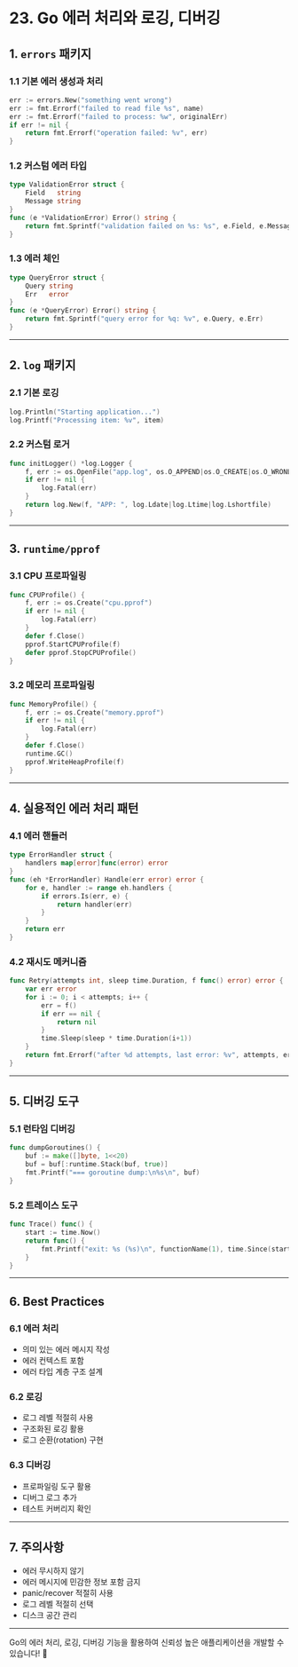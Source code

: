 # 23. Go 에러 처리와 로깅, 디버깅

## 1. `errors` 패키지

### 1.1 기본 에러 생성과 처리
```go
err := errors.New("something went wrong")
err := fmt.Errorf("failed to read file %s", name)
err := fmt.Errorf("failed to process: %w", originalErr)
if err != nil {
    return fmt.Errorf("operation failed: %v", err)
}
```

### 1.2 커스텀 에러 타입
```go
type ValidationError struct {
    Field   string
    Message string
}
func (e *ValidationError) Error() string {
    return fmt.Sprintf("validation failed on %s: %s", e.Field, e.Message)
}
```

### 1.3 에러 체인
```go
type QueryError struct {
    Query string
    Err   error
}
func (e *QueryError) Error() string {
    return fmt.Sprintf("query error for %q: %v", e.Query, e.Err)
}
```

---

## 2. `log` 패키지

### 2.1 기본 로깅
```go
log.Println("Starting application...")
log.Printf("Processing item: %v", item)
```

### 2.2 커스텀 로거
```go
func initLogger() *log.Logger {
    f, err := os.OpenFile("app.log", os.O_APPEND|os.O_CREATE|os.O_WRONLY, 0644)
    if err != nil {
        log.Fatal(err)
    }
    return log.New(f, "APP: ", log.Ldate|log.Ltime|log.Lshortfile)
}
```

---

## 3. `runtime/pprof`

### 3.1 CPU 프로파일링
```go
func CPUProfile() {
    f, err := os.Create("cpu.pprof")
    if err != nil {
        log.Fatal(err)
    }
    defer f.Close()
    pprof.StartCPUProfile(f)
    defer pprof.StopCPUProfile()
}
```

### 3.2 메모리 프로파일링
```go
func MemoryProfile() {
    f, err := os.Create("memory.pprof")
    if err != nil {
        log.Fatal(err)
    }
    defer f.Close()
    runtime.GC()
    pprof.WriteHeapProfile(f)
}
```

---

## 4. 실용적인 에러 처리 패턴

### 4.1 에러 핸들러
```go
type ErrorHandler struct {
    handlers map[error]func(error) error
}
func (eh *ErrorHandler) Handle(err error) error {
    for e, handler := range eh.handlers {
        if errors.Is(err, e) {
            return handler(err)
        }
    }
    return err
}
```

### 4.2 재시도 메커니즘
```go
func Retry(attempts int, sleep time.Duration, f func() error) error {
    var err error
    for i := 0; i < attempts; i++ {
        err = f()
        if err == nil {
            return nil
        }
        time.Sleep(sleep * time.Duration(i+1))
    }
    return fmt.Errorf("after %d attempts, last error: %v", attempts, err)
}
```

---

## 5. 디버깅 도구

### 5.1 런타임 디버깅
```go
func dumpGoroutines() {
    buf := make([]byte, 1<<20)
    buf = buf[:runtime.Stack(buf, true)]
    fmt.Printf("=== goroutine dump:\n%s\n", buf)
}
```

### 5.2 트레이스 도구
```go
func Trace() func() {
    start := time.Now()
    return func() {
        fmt.Printf("exit: %s (%s)\n", functionName(1), time.Since(start))
    }
}
```

---

## 6. Best Practices

### 6.1 에러 처리
- 의미 있는 에러 메시지 작성
- 에러 컨텍스트 포함
- 에러 타입 계층 구조 설계

### 6.2 로깅
- 로그 레벨 적절히 사용
- 구조화된 로깅 활용
- 로그 순환(rotation) 구현

### 6.3 디버깅
- 프로파일링 도구 활용
- 디버그 로그 추가
- 테스트 커버리지 확인

---

## 7. 주의사항
- 에러 무시하지 않기
- 에러 메시지에 민감한 정보 포함 금지
- panic/recover 적절히 사용
- 로그 레벨 적절히 선택
- 디스크 공간 관리

---

Go의 에러 처리, 로깅, 디버깅 기능을 활용하여 신뢰성 높은 애플리케이션을 개발할 수 있습니다! 🚀

